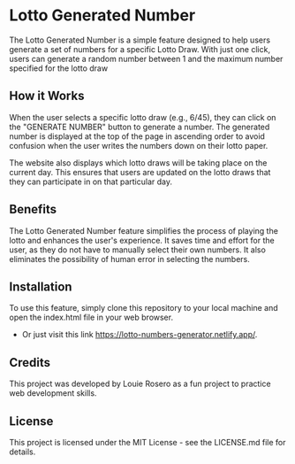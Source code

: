 # Lotto Generated Number
The Lotto Generated Number is a simple feature designed to help users generate a set of numbers for a specific Lotto Draw. With just one click, users can generate a random number between 1 and the maximum number specified for the lotto draw

## How it Works
When the user selects a specific lotto draw (e.g., 6/45), they can click on the "GENERATE NUMBER" button to generate a number. The generated number is displayed at the top of the page in ascending order to avoid confusion when the user writes the numbers down on their lotto paper.

The website also displays which lotto draws will be taking place on the current day. This ensures that users are updated on the lotto draws that they can participate in on that particular day.

## Benefits
The Lotto Generated Number feature simplifies the process of playing the lotto and enhances the user's experience. It saves time and effort for the user, as they do not have to manually select their own numbers. It also eliminates the possibility of human error in selecting the numbers.

## Installation
To use this feature, simply clone this repository to your local machine and open the index.html file in your web browser.
- Or just visit this link https://lotto-numbers-generator.netlify.app/.

## Credits
This project was developed by Louie Rosero as a fun project to practice web development skills.

## License
This project is licensed under the MIT License - see the LICENSE.md file for details.
